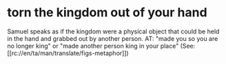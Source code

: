 # torn the kingdom out of your hand

Samuel speaks as if the kingdom were a physical object that could be held in the hand and grabbed out by another person. AT: "made you so you are no longer king" or "made another person king in your place" (See: [[rc://en/ta/man/translate/figs-metaphor]])